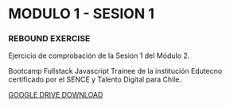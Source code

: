 # MODULO 1 - SESION 1
### REBOUND EXERCISE

Ejercicio de comprobación de la Sesion 1 del Módulo 2.

Bootcamp Fullstack Javascript Trainee de la institución Edutecno certificado por el SENCE y Talento Digital para Chile.

[GOOGLE DRIVE DOWNLOAD](https://drive.google.com/file/d/1m8SO7wUEa3EAyEZg0Bid0KEI29Yxmku9/view?usp=drive_link)
